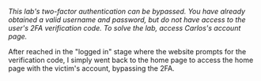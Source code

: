 *This lab's two-factor authentication can be bypassed. You have already obtained a valid username and password, but do not have access to the user's 2FA verification code. To solve the lab, access Carlos's account page.*

After reached in the "logged in" stage where the website prompts for the verification code, I simply went back to the home page to access the home page with the victim's account, bypassing the 2FA.  
